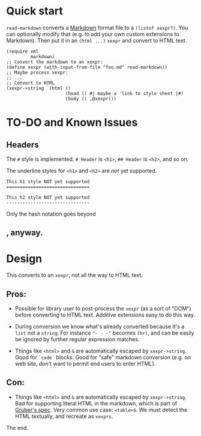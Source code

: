 # Quick start

`read-markdown` converts a
[Markdown](http://daringfireball.net/projects/markdown/basics) format
file to a `(listof xexpr?)`. You can optionally modify that (e.g. to
add your own custom extensions to Markdown). Then put it in an `(html
...)` `xexpr` and convert to HTML text.

```racket
(require xml
         markdown)
;; Convert the markdown to an xexpr:
(define xexpr (with-input-from-file "foo.md" read-markdown))
;; Maybe process xexpr:
;; ...
;; Convert to HTML
(xexpr->string `(html ()
                      (head () #| maybe a 'link to style sheet |#)
                      (body () ,@xexpr)))
```


# TO-DO and Known Issues

## Headers

The `#` style is implemented. `# Header` is `<h1>`, `## Header` is
  `<h2>`, and so on.

The underline styles for `<h1>` and `<h2>` are _not_ yet supported.

```
This h1 style NOT yet supported
===============================

This h2 style NOT yet supported
-------------------------------
```

Only the hash notation goes beyond <h2>, anyway.

# Design

This converts to an `xexpr`, not all the way to HTML text.

## Pros:

- Possible for library user to post-process the `xexpr` (as a sort of
  "DOM") before converting to HTML text. Additive extensions easy to
  do this way.

- During conversion we know what's already converted because it's a
  `list` not a `string`. For instance `"- - -"` becomes `(hr)`, and
  can be easily be ignored by further regular expression matches.

- Things like `<html>` and `&` are automatically escaped by
  `xexpr->string`. Good for `` `code` `` blocks. Good for "safe"
  markdown conversion (e.g. on web site, don't want to permit end
  users to enter HTML).

## Con:

- Things like `<html>` and `&` are automatically escaped by
  `xexpr->string`. Bad for supporting literal HTML in the markdown,
  which is part of
  [Gruber's spec](http://daringfireball.net/projects/markdown/).  Very
  common use case: `<table>`s.  We must detect the HTML textually, and
  recreate as `xexprs`.

The end.
